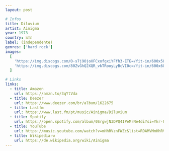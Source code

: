```yaml
---
layout: post

# Infos
title: Diluvium
artist: Ainigma
year: 1973
country: 🇩🇪
label: (independente)
genres: ['hard rock']
images:
  [
    'https://img.discogs.com/O-s7j9OjoXFCxofgxiYFfh3-ETE=/fit-in/600x585/filters:strip_icc():format(jpeg):mode_rgb():quality(90)/discogs-images/R-4190649-1461994864-2536.jpeg.jpg',
    'https://img.discogs.com/80ZvGhQ2XQR_vkTRooyLyBcVI0c=/fit-in/600x600/filters:strip_icc():format(jpeg):mode_rgb():quality(90)/discogs-images/R-4190649-1560733310-6960.jpeg.jpg',
  ]

# Links
links:
  - title: Amazon
    url: https://amzn.to/3qYtVda
  - title: Deezer
    url: https://www.deezer.com/br/album/1622675
  - title: Lastfm
    url: https://www.last.fm/pt/music/Ainigma/Diluvium
  - title: Spotify
    url: https://open.spotify.com/album/0SrgwjN3DPQ4IPeMrNe4di?si=Ykr-8StqQZ6ChzKBLBjwHg
  - title: YouTube
    url: https://music.youtube.com/watch?v=mHhRVznFWZc&list=RDAMVMmHhRVznFWZc
  - title: Wikipedia-w
    url: https://de.wikipedia.org/wiki/Ainigma
---
```

